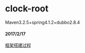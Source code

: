 # clock-root
Maven3.2.5+spring4.1.2+dubbo2.8.4

#### 2017/2/17 
[框架搭建过程](http://note.youdao.com/noteshare?id=5a8a08be8fa3e061e06d0132ec04acf9&sub=2FECDA361DF24D73B914D31780F475E2)



